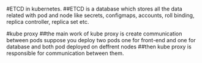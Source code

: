 #ETCD in kubernetes.
##ETCD is a database which stores all the data related with pod and node like secrets, configmaps, accounts, roll binding, replica controller, replica set etc.

#kube proxy
##the main work of kube proxy is create communication between pods suppose you deploy two pods one for front-end and one for database and both pod deployed on deffrent nodes
##then kube proxy is responsible for communication between them.

